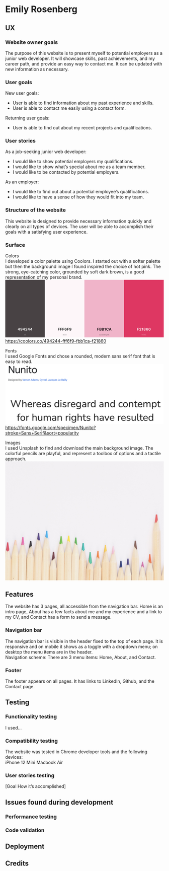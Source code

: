 # Emily Rosenberg

## UX
### Website owner goals
The purpose of this website is to present myself to potential employers as a junior web developer. It will showcase skills, past achievements, and my career path, and provide an easy way to contact me. It can be updated with new information as necessary.

### User goals
New user goals:
- User is able to find information about my past experience and skills.
- User is able to contact me easily using a contact form.

Returning user goals:
- User is able to find out about my recent projects and qualifications.

### User stories
As a job-seeking junior web developer:
- I would like to show potential employers my qualifications.
- I would like to show what’s special about me as a team member.
- I would like to be contacted by potential employers.

As an employer:
- I would like to find out about a potential employee’s qualifications.
- I would like to have a sense of how they would fit into my team.

### Structure of the website
This website is designed to provide necessary information quickly and clearly on all types of devices. The user will be able to accomplish their goals with a satisfying user experience.

### Surface
Colors <br>
I developed a color palette using Coolors. I started out with a softer palette but then the background image I found inspired the choice of hot pink. The strong, eye-catching color, grounded by soft dark brown, is a good representation of my personal brand. <br>
![Color palette with dark brown, light pink, and hot pink](assets/images/color-palette.png)
https://coolors.co/494244-fff6f9-fbb1ca-f21860

Fonts <br>
I used Google Fonts and chose a rounded, modern sans serif font that is easy to read. <br>
![Nunito font from Google Fonts](assets/images/nunito-font.png)
<br>
https://fonts.google.com/specimen/Nunito?stroke=Sans+Serif&sort=popularity

Images <br>
I used Unsplash to find and download the main background image. The colorful pencils are playful, and represent a toolbox of options and a tactile approach. <br>
![Background image of colored pencils](assets/images/hero-background.jpg)
## Features
The website has 3 pages, all accessible from the navigation bar. Home is an intro page, About has a few facts about me and my experience and a link to my CV, and Contact has a form to send a message.

### Navigation bar
The navigation bar is visible in the header fixed to the top of each page. It is responsive and on mobile it shows as a toggle with a dropdown menu; on desktop the menu items are in the header.
<br>
Navigation scheme: There are 3 menu items: Home, About, and Contact.

### Footer
The footer appears on all pages. It has links to LinkedIn, Github, and the Contact page.

## Testing

### Functionality testing
I used…

### Compatibility testing
The website was tested in Chrome developer tools and the following devices:
<br>
iPhone 12 Mini
Macbook Air

### User stories testing
[Goal
How it’s accomplished]

## Issues found during development

### Performance testing

### Code validation

## Deployment

## Credits
